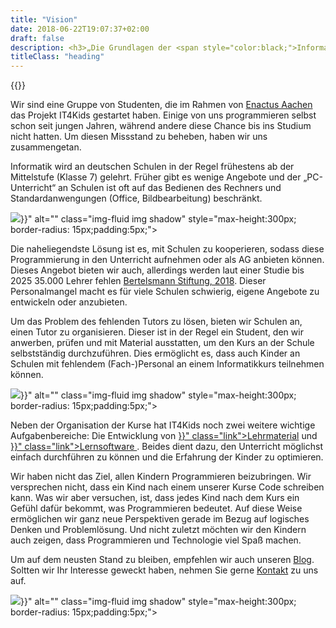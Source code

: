 ```yaml
---
title: "Vision"
date: 2018-06-22T19:07:37+02:00
draft: false
description: <h3>„Die Grundlagen der <span style="color:black;">Informatik</span> sollen <span style="color:black"> jedem Kind</span> zugänglich sein.“</h3>
titleClass: "heading"
---
```

{{<infoVideo >}}
<div class="row pb-5">
    <div class="col-md-6 col-12 order-md-1">
        <p>
            Wir sind eine Gruppe von Studenten, die im Rahmen von <a href="http://aachen.enactus.de/" class="link">Enactus Aachen</a> das Projekt IT4Kids gestartet haben. Einige von uns programmieren selbst schon seit jungen Jahren, während andere diese Chance bis ins Studium nicht hatten. Um diesen Missstand zu beheben, haben wir uns zusammengetan.
        </p>
        <p>
            Informatik wird an deutschen Schulen in der Regel frühestens ab der Mittelstufe (Klasse 7) gelehrt. Früher gibt es wenige Angebote und der „PC-Unterricht“ an Schulen ist oft auf das Bedienen des Rechners und Standardanwengungen (Office, Bildbearbeitung) beschränkt.
        </p>
    </div>
    <div class="col-md-6 col-12 order-md-2 mb-4 text-center">
            <img src="{{< relURL "/img/vision.jpg" >}}" alt="" class="img-fluid img shadow" style="max-height:300px; border-radius: 15px;padding:5px;">
        </div>
</div>
<div class="row pb-5">
    <div class="col-md-6 col-12 order-md-2">
        <p>
            Die naheliegendste Lösung ist es, mit Schulen zu kooperieren, sodass diese Programmierung in den Unterricht aufnehmen oder als AG anbieten können. Dieses Angebot bieten wir auch, allerdings werden laut einer Studie bis 2025 35.000 Lehrer fehlen <a href="https://www.bertelsmann-stiftung.de/de/themen/aktuelle-meldungen/2018/januar/lehrermangel-in-grundschulen-verschaerft-sich/" class="link">Bertelsmann Stiftung, 2018</a>. Dieser Personalmangel macht es für viele Schulen schwierig, eigene Angebote zu entwickeln oder anzubieten.
        </p>
        <p>
            Um das Problem des fehlenden Tutors zu lösen, bieten wir Schulen an, einen Tutor zu organisieren. Dieser ist in der Regel ein Student, den wir anwerben, prüfen und mit Material ausstatten, um den Kurs an der Schule selbstständig durchzuführen. Dies ermöglicht es, dass auch Kinder an Schulen mit fehlendem (Fach-)Personal an einem Informatikkurs teilnehmen können.
        </p>
    </div>
    <div class="col-md-6 col-12 mb-4 text-center">
            <img src="{{< relURL "/img/vision_two.jpg" >}}" alt="" class="img-fluid img shadow" style="max-height:300px; border-radius: 15px;padding:5px;">
        </div>
</div>
<div class="row">
    <div class="col-md-6 col-12 order-md-1">
        <p>
            Neben der Organisation der Kurse hat IT4Kids noch zwei weitere wichtige Aufgabenbereiche: Die Entwicklung von <a href="{{< relref "lehrmaterial.md" >}}" class="link">Lehrmaterial</a> und <a href="{{< relref "software.md" >}}" class="link">Lernsoftware </a>. Beides dient dazu, den Unterricht möglichst einfach durchführen zu können und die Erfahrung der Kinder zu optimieren.
        </p>
        <p>
            Wir haben nicht das Ziel, allen Kindern Programmieren beizubringen. Wir versprechen nicht, dass ein Kind nach einem unserer Kurse Code schreiben kann. Was wir aber versuchen, ist, dass jedes Kind nach dem Kurs ein Gefühl dafür bekommt, was Programmieren bedeutet. Auf diese Weise ermöglichen wir ganz neue Perspektiven gerade im Bezug auf logisches Denken und Problemlösung. Und nicht zuletzt möchten wir den Kindern auch zeigen, dass Programmieren und Technologie viel Spaß machen.
        </p>
        <p>
            Um auf dem neusten Stand zu bleiben, empfehlen wir auch unseren <a href="/blog/" class="link">Blog</a>. Soltten wir Ihr Interesse geweckt haben, nehmen Sie gerne <a href="/#mitmachen">Kontakt</a> zu uns auf.
        </p>
    </div>
    <div class="col-md-6 col-12 order-md-2 mb-4 text-center">
            <img src="{{< relURL "/img/vision_three.jpg" >}}" alt="" class="img-fluid img shadow" style="max-height:300px; border-radius: 15px;padding:5px;">
        </div>
</div>
